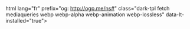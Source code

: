 html lang="fr" prefix="og: http://ogp.me/ns#" class="dark-tpl fetch mediaqueries webp webp-alpha webp-animation webp-lossless" data-lt-installed="true"><head>

<meta charset="UTF-8">
<title>Bienvenue - BeverlyRp, serveur RP GTA 5 sur FiveM</title>
<meta name="viewport" content="width=device-width, initial-scale=1.0, minimum-scale=0.5, maximum-scale=5.0">
<meta name="description" content="Ouvre en juillet 2024, Beverly Rp est un serveur réaliste, avec un RP français sérieux. Un rôleplay GTA 5 stable et organisé pour chaque joueur...">
<meta name="author" content="17naka PrimeKING et Why.nytr0x.">
<meta property="og:url" content="https://BeverlyRp.fr/">
<meta property="og:type" content="website">
<meta property="og:locale" content="fr_FR">
<meta property="og:site_name" content="BeverlyRp">
<meta property="og:title" content="Grand Paris RP : serveur rôleplay GTA 5">
<meta property="og:description" content="BeverlyRp est un serveur de rôleplay français sur le jeu GTA 5.
Rejoignez le serveur dès maintenant !">
<meta property="og:image" content="https://BeverlyRp.fr/ressources/images/public/logo-min.png">
<meta property="og:image:alt" content="BeverlyRp">
<meta name="twitter:card" content="summary_large_image">
<meta name="twitter:title" content="Bienvenue -  BeverlyRp">
<meta name="twitter:description" content="BeverlyRp est un serveur de rôleplay français sur le jeu GTA 5.>
<meta name="twitter:image" content="https://BeverlyRp.fr/ressources/images/public/logo-min.png">
<script src="/cdn-cgi/apps/head/wlTQwcpqwUxpsFD5lKqBFA6_xs8.js"></script><script src="/cdn-cgi/apps/body/LnU0MsBYCPlDkqC2ikHZ4eLZhrA.js"></script><link rel="preload" href="https://BeverlyRp.fr/fonts/black-ravens/Black%20Ravens.woff" as="font" crossorigin="">
<link rel="preload" href="https://BeverlyRp.fr/fonts/teko/Teko-Regular.ttf" as="font" crossorigin="">
<link rel="preload" href="https://BeverlyRp.fr/css/icons-fa/css/all.min.css?v=2" as="style">
<link rel="preload" href="https://BeverlyRp.fr/js/materialize.min.js?v=2" as="script">
<link rel="canonical" href="https://BeverlyRp.fr/">

<meta name="theme-color" content="#001058">
<meta name="msapplication-navbutton-color" content="#001058">
<meta name="apple-mobile-web-app-capable" content="yes">
<meta name="apple-mobile-web-app-status-bar-style" content="black-translucent">
<meta name="format-detection" content="telephone=no">
<meta name="color-scheme" content="dark light">

<link rel="icon" href="/ressources/images/public/favicon.ico">
<link rel="apple-touch-icon" href="/ressources/images/public/apple-touch-icons/apple-touch-icon.png?">
<link rel="apple-touch-icon" sizes="57x57" href="/ressources/images/public/apple-touch-icons/apple-touch-icon-57x57.png?">
<link rel="apple-touch-icon" sizes="72x72" href="/ressources/images/public/apple-touch-icons/apple-touch-icon-72x72.png?">
<link rel="apple-touch-icon" sizes="76x76" href="/ressources/images/public/apple-touch-icons/apple-touch-icon-76x76.png?">
<link rel="apple-touch-icon" sizes="114x114" href="/ressources/images/public/apple-touch-icons/apple-touch-icon-114x114.png?">
<link rel="apple-touch-icon" sizes="120x120" href="/ressources/images/public/apple-touch-icons/apple-touch-icon-120x120.png?">
<link rel="apple-touch-icon" sizes="144x144" href="/ressources/images/public/apple-touch-icons/apple-touch-icon-144x144.png?">
<link rel="apple-touch-icon" sizes="152x152" href="/ressources/images/public/apple-touch-icons/apple-touch-icon-152x152.png?">
<link rel="apple-touch-icon" sizes="180x180" href="/ressources/images/public/apple-touch-icons/apple-touch-icon-180x180.png?">

<link rel="stylesheet" href="https://BeverlyRp.fr/css/icons-fa/css/all.min.css?v=2">

<link rel="stylesheet" href="https://BeverlyRp.fr/css/materialize.min.css?v=7">
<link rel="stylesheet" href="https://BeverlyRp.fr/css/style.min.css?v=1683044216">
<link rel="stylesheet" href="https://BeverlyRp.fr/css/darktheme.min.css?v=1680100811">

<script src="https://BeverlyRp.fr/js/jquery-slim.min.js" type="text/javascript"></script>
<script src="https://BeverlyRp.fr/js/materialize.min.js?v=2" type="text/javascript"></script>
<script src="https://BeverlyRp.fr/js/modernizr-custom.min.js?v=1" type="text/javascript"></script>
<script src="https://BeverlyRp.fr/js/lazyload.min.js" type="text/javascript"></script> <script type="text/javascript">
        document.addEventListener("DOMContentLoaded",function(){M.AutoInit();$(".dropdown-trigger").dropdown({constrainWidth:false,alignment:"right",coverTrigger:false,closeOnClick:false});var elSlct=document.querySelectorAll('select');M.FormSelect.init(elSlct,{dropdownOptions: {container: document.body}});$('.slider').slider({full_width:true,indicators:true,height:300});});jQuery(document).on("click",".dropdown-trigger a",function(b){b.preventDefault();var a=jQuery(this).attr("href").split("#")[1];jQuery("html, body").animate({scrollTop:jQuery("#"+a).offset().top},1000)});
    </script>

</head>
<body class="" data-theme="dark">
<div id="snowflakeContainer">
<span class="snowflake"></span>
</div>



<header>
<nav class="no-padding navbar-container ">
<div class="nav-wrapper custom-container no-marg-top">
<a id="logo-container" href="https://BeverlyRp.fr" class="brand-logo"><picture><source type="image/webp" srcset="/ressources/images/public/logo-sub.webp"><img src="/ressources/images/public/logo-sub.png" class="left" alt="" style="width: 50px;height: 50px;margin-right:.5em;"></picture> <span class="title-server"><span style="color:#ec2525;">GRAND</span> <span style="color:#FFFFFF;">Beverly</span> <span style="color:#0087ff;">RP</span></span></a>
<a aria-label="Menu" href="#" data-target="nav-mobile" class="sidenav-trigger"><i class="fa-solid fa-bars fa-lg white-text"></i></a>
<ul class="right hide-on-med-and-down modern-font navlinks">
<li class="no-margin home-nav-link"><a class=" active" href="https://BeverlyRp.fr" aria-label="accueil"><i class="fa-solid fa-house" style="font-size: 21px;"></i></a></li>
<li class="no-margin"><a class="" href="/nous-rejoindre">Rejoindre la ville</a></li>
<li class="no-margin"><a class="" href="/le-reglement">Règlement</a></li>
<li class="no-margin"><a class="" href="/hub-discord">Le HUB</a></li>
<li class="no-margin"><a class="" rel="nofollow" href="/boutique">Boutique</a></li>
<li class="no-margin"><a class="" href="/catalogue-auto">Catalogue auto</a></li>
<li class="no-margin"><a class="d-inline-flex dropdown-trigger " data-target="help_dropdown" href="#!">Plus<i class="fa-duotone fa-grid-horizontal" style="margin-left: .3em;"></i></a><ul id="help_dropdown" class="dropdown-content modern-font regular-text rounded-corners" style="min-width: 220px !important;background-color: transparent;" tabindex="0">
<li class="li-container-navbar indigo darken-2" tabindex="0">
<span class="content-navbar white-text center-align" style="padding-bottom: 0 !important;font-size: 1.6rem !important;">
Quelques ressources
</span>
<span class="content-navbar min-text" style="padding-top: 0 !important;"></span>
</li>
<li class="white-text" tabindex="0"><a href="https://BeverlyRp.fr/streamers-twitch" class="with-icon"><i class="fa-brands fa-twitch"></i> Streams Twitch</a></li>
<li class="white-text" tabindex="0"><a href="https://BeverlyRp.fr/touches-serveur" class="with-icon"><i class="fa-duotone fa-gamepad-modern"></i> Touches en jeu</a></li>
<li class="white-text" tabindex="0"><a href="https://BeverlyRp.fr/aide-bannissement" class="with-icon"><i class="fa-duotone fa-hammer-crash"></i> Je suis banni(e)</a></li>
<li class="white-text" tabindex="0"><a href="https://BeverlyRp.fr/nos-sites-web" class="with-icon"><i class="fa-duotone fa-window"></i> Nos sites web</a></li>
<li class="white-text" tabindex="0"><a href="https://discord.gg/nFcasmY3" target="_blank" class="with-icon"><i class="fa-brands fa-discord" style="font-size:23px;"></i> Le Discord</a></li>
<li class="white-text" tabindex="0"><a href="https://BeverlyRp.fr/votes-serveur" class="with-icon"><i class="fa-duotone fa-square-poll-vertical"></i> Votes Top-Serveurs</a></li>
</ul></li>
</ul>
</div>
</nav>
<ul id="nav-mobile" class="sidenav" style="z-index:99;">
<li><span class="title-server"><span style="color:#ec2525;">Beverly</span> <span style="color:#0087ff;">RP</span></span><i class="fa-duotone fa-circle-xmark fa-lg cursor-pointer sidenav-close"></i></li>
<li class="mg-top-6"><a href="https://BeverlyRp.fr">Accueil</a></li>
<li><a class="" href="https://BeverlyRp.fr/nous-rejoindre">Rejoindre la ville</a></li>
<li><a class="" href="https://BeverlyRp.fr/le-reglement">Le règlement</a></li>
<li><a class="" href="https://BeverlyRp.fr/hub-discord">Le Hub Discord</a></li>
<li><a class="" href="/boutique" rel="nofollow">La boutique</a></li>
<li><a class="" href="https://BeverlyRp.fr/catalogue-auto">Catalogue auto</a></li>
<li><a href="https://discord.gg/nFcasmY3" target="_blank">Notre Discord</a></li>
<li class="no-padding">
<ul class="collapsible collapsible-accordion">
<li class="">
<a class="collapsible-header mg-bot-1" tabindex="0"><i class="fa-duotone fa-grid-horizontal white-text" style="margin-right: 1em;"></i> Plus<i class="fa-light right no-margin fa-sort-down white-text"></i></a>
<div class="collapsible-body blue-light-1" style="background: rgb(17, 34, 108) none repeat scroll 0% 0% !important;">
<ul>
<li><a class="" href="https://BeverlyRp.fr/streamers-twitch"><i class="fa-brands fa-twitch fa-lg white-text" style="margin-right:.75em;"></i>Streams Twitch</a></li>
<li><a class="" href="https://BeverlyRp.fr/touches-serveur"><i class="fa-duotone fa-gamepad-modern fa-lg white-text" style="margin-right:.75em;"></i>Touches en jeu</a></li>
<li><a class="" href="https://BeverlyRp.fr/aide-bannissement"><i class="fa-duotone fa-hammer-crash fa-lg white-text" style="margin-right:.75em;"></i>Je suis banni(e)</a></li>
<li><a class="" href="https://BeverlyRp.fr/nos-sites-web"><i class="fa-duotone fa-window fa-lg white-text" style="margin-right:.75em;"></i>Nos sites web</a></li>
<li><a class="" href="https://BeverlyRp.fr/votes-serveur"><i class="fa-duotone fa-square-poll-vertical white-text" style="margin-right:.75em;font-size:23px;"></i>Votes Top-Serveurs</a></li>
</ul>
</div>
</li>
</ul>
</li>
</ul>
</header>
<div data-nosnippet="" id="alert-unsupported-browser" class="row no-margin" style="display: none;">
<div class="col s12 no-padding red darken-2 white-text center">
<p><i class="fa-duotone fa-circle-exclamation fa-2x mg-right-1 align-sub"></i>Utilisez un navigateur moderne pour poursuivre sur le site. Votre navigateur est obsolète...</p>
</div>
</div>
<div data-nosnippet="" id="alert-server-error" class="row no-margin" style="display: none;">
<div class="col s12 no-padding red darken-2 white-text center">
<p><i class="fa-duotone fa-circle-exclamation fa-2x mg-right-1 align-sub"></i>Le serveur rencontre peut être quelques problèmes techniques...<br><span class="min-text hide-on-small-and-down">Il peut s'agir d'une maintenance ou d'un incident en cours. Plus d'informations sur Discord.</span></p>
</div>
</div>
<div data-nosnippet="" id="fivem-error" class="row no-margin" style="display: none;">
<div class="col s12 no-padding red darken-2 white-text center">
<p><i class="fa-duotone fa-circle-exclamation fa-2x mg-right-1 align-sub"></i>FiveM semble rencontrer un incident technique...<br><span class="min-text hide-on-small-and-down">Cela peut affecter votre expérience de jeu, notamment la possibilité de vous connecter.</span></p>
</div>
</div>
<noscript>
        <div class="row no-margin">
            <div class="col s12 no-padding red white-text modern-font regular-text center-align">
                <p>Javascript semble désactivé sur votre navigateur. Activez-le ou utilisez un navigateur moderne pour poursuivre sur le site web.</p>
            </div>
        </div>
    </noscript>
<style>
        .section.head-page {height: calc(100vh - 65px);position: relative;}.section.content-page {z-index: 1;position: absolute;bottom: 0;width: 100%;}.section.extended-page, main, footer {background: #000c44 !important;}.social-links-subcontainer {position: absolute;bottom: 4.5em;}@media only screen and (max-width: 600px) {.social-links-subcontainer {position: absolute;bottom: 3em;}.section.head-page::after {display: none;}}.team-card {margin-bottom: 4em;}.team-avatar {height: 50px;width: 50px;}.team-tag {font-size: 1.2em;margin-left: 10px;}.team-discriminator {color: #8c8c8c;}.team-rp-tag {margin-top: 15px;color: #eaeaea;}.team-rp-tag i {margin-right: 8px;}.team-role {padding: 5px 12px;border: 2px solid #c12159;background: #c12159;width: max-content;border-radius: 50px;margin: 20px auto 0 auto;}.team-role.resp {border-color: #800f2a;background: #800f2a;}.team-role.admin {border-color: #10b8c0;background: #10b8c0;}.team-role.dev {border-color: #b441cc;background: #b441cc;}.team-title {margin:.65em 0 1em 0;}.team-arrow {transform: rotate(285deg) scaleX(-1);position: absolute;}
    </style>
<main role="main">
<div class="section head-page no-padding-mobile" style="background: linear-gradient(180deg, rgba(0, 16, 88, 0.25) 70%, #000c44 90%, #000c44 100%), url('../ressources/images/public/photosSRC/bg2.webp?v=1') 50% 0 no-repeat; background-size: cover;">
<div class="row no-margin-mobile">
<div class="row">
<div class="col s12 center-align white-text ps-relative" style="margin-top: 2.5em;">
<h1 class="no-marg-top title-classic">Bienvenue sur BeverlyRp</h1>
</div>
<div class="col s12 m12 l10 xl8 offset-l1 offset-xl2 center-align">
<p>
BeverlyRp est un serveur GTA 5 RP / FiveM Free acces / Français . Ouvert en juillet 2024, BeverlyRp est un serveur réaliste, avec un RP sérieux. Nous proposons aux joueurs de faire évoluer un personnage sur un serveur stable et organisé.
</p>
<p class="hide-on-small-and-down">
L’univers de BeverlyRp s’inspire du réel et de la projection de celui-ci. Cela signifie que les organismes existants IRL (tels que la Police, la Gendarmerie, les services de secours, les entreprises de services, la délinquance, etc.) sont représentés afin d'être au plus proche de la réalité, aux côtés de professionnels et de novices.
</p>
</div>
</div>
<div class="row">
<div class="col s12 center-align ps-relative no-padding">
<a nosnippet="" role="status" class="btn-large own-color no-hover white-text rounded-corners-2 modern-font-2 mg-bot-5-mobile" style="font-size: 1.5em;"><i class="fa-solid fa-users left" style="font-size: 1.2rem;"></i><span id="connectedPlayers">46</span></a>
<a class="btn-large own-color white-text rounded-corners-2 modern-font-2" href="https://BeverlyRp/nous-rejoindre" style="font-size: 1.5em;">Deviens citoyen <i class="fa-solid fa-arrow-right right" style="font-size: 1.5rem;"></i></a>
</div>
</div>
</div>
<div class="section content-page no-padding-mobile">
<div class="row no-margin-mobile">
<div class="col s12 center social-links-subcontainer no-padding">


<a aria-label="Tik Tok" href="https://www.tiktok.com/@BeverlyRp/"><img src="/ressources/images/public/svg/tiktok.svg" alt="" style="width: 60px;height: 48px;margin-left: 1em;"></a>
</div>
</div>
</div>
</div>
<div class="section extended-page no-pad-top no-padding-mobile">
<div class="custom-container">
<div class="row mg-bot-5 mg-bot-5-mobile">
<div class="col s12 m10 l5 xl4 offset-m1 offset-l1">
<h2 class="as-h3 modern-font-2 center-align" style="margin-top:.25em;">Ton histoire</h2>
<picture>
<source type="image/webp" data-srcset="/ressources/images/public/galerie/presentation/5.webp" srcset="/ressources/images/public/galerie/presentation/5.webp">
<img data-src="/ressources/images/public/galerie/presentation/5.jpg" class="responsive-img img-pres-rounded hoverable hoverable-zoom lazy entered loaded" alt="" data-ll-status="loaded" src="/ressources/images/public/galerie/presentation/5.jpg">
</picture>
</div>
<div class="col s12 m10 l5 xl4 offset-m1">
<h2 class="as-h3 modern-font-2 center-align" style="margin-top:.25em;">Ton expérience</h2>
<picture>
<source type="image/webp" data-srcset="/ressources/images/public/galerie/presentation/3.webp" srcset="/ressources/images/public/galerie/presentation/3.webp">
<img data-src="/ressources/images/public/galerie/presentation/3.jpg" class="responsive-img img-pres-rounded hoverable hoverable-zoom lazy entered loaded" alt="" data-ll-status="loaded" src="/ressources/images/public/galerie/presentation/3.jpg">
</picture>
</div>
<div class="col s12 m10 l5 xl4 offset-m1 offset-l1">
<h2 class="as-h3 modern-font-2 center-align smooth-font" style="margin-top:.25em;">Ton serveur de jeu</h2>
<picture>
<source type="image/webp" data-srcset="/ressources/images/public/galerie/presentation/6.webp" srcset="/ressources/images/public/galerie/presentation/6.webp">
<img data-src="/ressources/images/public/galerie/presentation/6.jpg" class="responsive-img img-pres-rounded hoverable hoverable-zoom lazy entered loaded" alt="" data-ll-status="loaded" src="/ressources/images/public/galerie/presentation/6.jpg">
</picture>
</div>
</div>
<div class="row mg-bot-5 mg-bot-5-mobile">
<div class="col s12 m6 pres-card">
<a href="https://discord.gg/KRg83Ac4" target="_blank">
<div class="stat-container-v2 home-container-v2 rg">
<h3 class="as-h5 title-classic white-text no-margin">Rejoins-nous sur Discord &nbsp;<i class="fa-solid fa-arrow-right"></i></h3>
<div class="container-background secours-bg"></div>
</div>
</a>
</div>
<div class="col s12 m6 pres-card">
<a href="https://BeverlyRp.fr/catalogue-auto">
<div class="stat-container-v2 home-container-v2">
<h3 class="as-h5 title-classic white-text no-margin">Découvre le catalogue auto &nbsp;<i class="fa-solid fa-arrow-right"></i></h3>
<div class="container-background dir-bg"></div>
</div>
</a>
</div>
</div>
<div class="row fix-mq-w ps-relative">
<div class="col s12 m10 l6 xl5 offset-m1">
<div class="stat-container-v2 z-depth-1-half">
<div class="hover-gradient-bg"></div>
<div class="stat-content">
<h2 class="stat-title as-h5 center-align no-marg-top">+13 700 véhicules vendus</h2>
<p class="center-align">Un vaste choix de plusieurs centaines de véhicules t'attend en jeu !</p>
<picture>
<source type="image/webp" data-srcset="/ressources/images/public/galerie/stats/1.webp">
<img data-src="/ressources/images/public/galerie/stats/1.jpg" class="responsive-img img-pres-rounded lazy" alt="">
</picture>
</div>
</div>
</div>
<div class="col s12 m10 l6 xl7 offset-m1">
<div class="stat-container-v2 z-depth-1-half">
<div class="hover-gradient-bg"></div>
<div class="stat-content">
<h2 class="stat-title as-h5 center-align no-marg-top"></h2>
<p class="center-align">Discord est la place communautaire du serveur pour rencontrer des joueurs hors roleplay.</p>
<picture>
<source type="image/webp" data-srcset="/ressources/images/public/galerie/stats/4.webp">
<img data-src="/ressources/images/public/galerie/stats/4.jpg" class="responsive-img img-pres-rounded lazy" alt="">
</picture>
</div>
</div>
</div>
<div class="bg-ellipse clearfix hide-on-small-and-down"></div>
</div>
<div class="row mg-bot-3 mg-bot-5-mobile">
<div class="col s12 m10 l6 offset-m1">
<div class="stat-container-v2 z-depth-1-half">
<div class="hover-gradient-bg"></div>
<div class="stat-content">
<h2 class="stat-title as-h5 center-align no-margin">+9500 habitations louées ou vendues </h2>
<p class="center-align">Maison ou appart' ? Intérieur luxueux ou spartiate ? À toi de choisir !</p>
<picture>
<source type="image/webp" data-srcset="/ressources/images/public/galerie/stats/6.webp">
<img data-src="/ressources/images/public/galerie/stats/6.jpg" class="responsive-img img-pres-rounded lazy" alt="">
</picture>
</div>
</div>
</div>
<div class="col s12 m10 l6 offset-m1">
<div class="stat-container-v2 z-depth-1-half">
<div class="hover-gradient-bg"></div>
<div class="stat-content">

<picture>
<source type="image/webp" data-srcset="/ressources/images/public/galerie/stats/5.webp">
<img data-src="/ressources/images/public/galerie/stats/5.jpg" class="responsive-img img-pres-rounded lazy" alt="">
</picture>
</div>
</div>
</div>
</div>
<div class="row">
<div class="col s12 center-align">
<h3 class="modern-font-2 team-title">L'équipe de BeverlyRp<img src="https://g-ski.com/ressources/images/public/design/arrow.png" class="team-arrow hide-on-med-and-down" width="65" alt=""></h3>
</div>
</div>
<div class="row">
<div class="col s12 no-padding">
<div class="col s12 m4 l4 xl4 center-align cursor-normal team-card">
<img data-src="https://BeverlyRp.fr/ressources/images/public/photosSRC/xmashat.png" alt="" class="xmas-hat lazy" aria-hidden="true">
<img data-src="../ressources/images/public/team/jason.jpg" class="team-avatar align-md circle lazy" alt="" aria-hidden="true">
<span class="team-tag nowrap">17naka</span>
<span class="team-rp-tag d-block"><i class="fa-solid fa-user"></i>Malo</span>
<span class="team-role d-block">Fondateur</span>
<span class="team-role dev d-block">Développeur</span>
</div>
<div class="col s12 m4 l4 xl4 center-align cursor-normal team-card">
<img data-src="https://BeverlyRp.fr/ressources/images/public/photosSRC/xmashat.png" alt="" class="xmas-hat lazy" aria-hidden="true">
<img data-src="../ressources/images/public/team/itxz.jpg?v=1" class="team-avatar align-md circle lazy" alt="" aria-hidden="true">
<span class="team-tag nowrap">Prime King</span>
<span class="team-rp-tag d-block"><i class="fa-solid fa-user"></i>Clément Duchesne</span>
<span class="team-role d-block">Fondateur</span>

</div>
<div class="col s12 m4 l4 xl4 center-align cursor-normal team-card">
<img data-src="https://BeverlyRp.fr/ressources/images/public/photosSRC/xmashat.png" alt="" class="xmas-hat lazy" aria-hidden="true">
<img data-src="../ressources/images/public/team/Nytr0x.jpg?v=2" class="team-avatar align-md circle lazy" alt="" aria-hidden="true">
<span class="team-tag nowrap">Nytr0x</span>
<span class="team-rp-tag d-block"><i class="fa-solid fa-user"></i>Nytr0x</span>
<span class="team-role d-block">Fondateur</span>
</div>
</div>
</div>
<div class="row no-margin">
<div class="divider"></div>
</div>
<div class="row mg-top-2">
<div class="col s12 no-padding">
<div class="col s12 m4 l4 xl3 center-align cursor-normal team-card">
<img data-src="https://BeverlyRp.fr/ressources/images/public/photosSRC/xmashat.png" alt="" class="xmas-hat lazy" aria-hidden="true">



</div>
</div>
</div>
<div class="row mg-top-2">
<div class="col s12">
<h4 class="center-align" style="font-size: 1.25rem;">...et l'ensemble du staff, modérateurs et douaniers pour leur travail quotidien<img src="https://Beverly.fr/ressources/images/public/svg/heart.svg" class="align-bt mg-left-1" style="width:25px;height:25px;" alt=""></h4>
</div>
</div>
</div>
</div>
<script type="text/javascript">
            new LazyLoad({
                threshold: 150
            });
        </script>
<script async="" type="text/javascript">
            function addZero(i) {if (i < 10) {i = "0" + i}return i;}
            fetch(`https://servers-frontend.fivem.net/api/servers/single/44b9po`,{credentials: 'same-origin'})
                .then(res => res.json())
                .then(data => document.getElementById('connectedPlayers').innerHTML = data["Data"]["selfReportedClients"])
                .then(function(response) {
                    const dI = new Date();let hI = addZero(dI.getHours());let mI = addZero(dI.getMinutes());let sI = addZero(dI.getSeconds());let fDI = hI  + "" + mI + "" + sI;
                    if (((fDI < 194500 || fDI > 202000) && (fDI < 114500 || fDI > 122500)) && (fDI < 13000 || fDI > 93000) && response == 0) {document.getElementById("alert-server-error").style.display = 'inline-block';}
                    //if ((fDI > 195800 && fDI < 200600) || (fDI > 115800 && fDI < 120600) ) {document.getElementById("c_players").style.display = 'none';document.getElementById("reboot_msg").style.display = 'inline-block';}
                    //else if (((fDI >= 200600 && fDI <= 202000) || (fDI >= 120600 && fDI <= 122500)) && response == 0) {document.getElementById("c_players").style.display = 'none';document.getElementById("reboot_msg").style.display = 'inline-block';document.getElementById("reboot_taking_time").style.display = 'block';}
                })
                .catch((error) => {
                    document.getElementById("fivem-error").style.display = 'inline-block';
                });
        </script>
</main>

<footer class="page-footer">
<div class="row no-margin-bt center-align">
</div>
</footer>
<script type="text/javascript">
        let toastIsActive = false;
        let connectionRecover = 0;
        setInterval(function(){
            if(!navigator.onLine && !toastIsActive){
                M.toast({text: 'Connexion internet perdue'});
                toastIsActive = true;
                connectionRecover = 1;
            }else{
                if(navigator.onLine && toastIsActive) {
                    toastIsActive = false;
                    connectionRecover++;
                    if (connectionRecover === 2) {
                        M.toast({text: 'Connexion internet récupérée'});
                    }
                }
            }
        },2500);
    </script>
<script defer="" src="https://static.cloudflareinsights.com/beacon.min.js/vcd15cbe7772f49c399c6a5babf22c1241717689176015" integrity="sha512-ZpsOmlRQV6y907TI0dKBHq9Md29nnaEIPlkf84rnaERnq6zvWvPUqr2ft8M1aS28oN72PdrCzSjY4U6VaAw1EQ==" data-cf-beacon="{&quot;rayId&quot;:&quot;893a06ce5c859eb2&quot;,&quot;r&quot;:1,&quot;version&quot;:&quot;2024.4.1&quot;,&quot;token&quot;:&quot;177390c795144d2a853f0bc27378722e&quot;}" crossorigin="anonymous"></script>


<div class="sidenav-overlay"></div><div class="drag-target" style="width: 10px;"></div></body></html>
